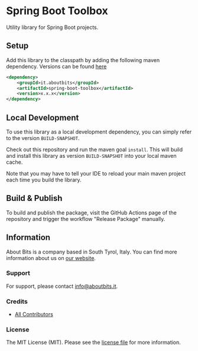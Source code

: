# Spring Boot Toolbox

Utility library for Spring Boot projects.

## Setup

Add this library to the classpath by adding the following maven dependency. Versions can be found [here](../../packages)

```xml
<dependency>
    <groupId>it.aboutbits</groupId>
    <artifactId>spring-boot-toolbox</artifactId>
    <version>x.x.x</version>
</dependency>
```

## Local Development

To use this library as a local development dependency, you can simply refer to the version `BUILD-SNAPSHOT`.

Check out this repository and run the maven goal `install`. This will build and install this library as version `BUILD-SNAPSHOT` into your local maven cache.

Note that you may have to tell your IDE to reload your main maven project each time you build the library.

## Build & Publish

To build and publish the package, visit the GitHub Actions page of the repository and trigger the workflow "Release Package" manually.

## Information

About Bits is a company based in South Tyrol, Italy. You can find more information about us on [our website](https://aboutbits.it).

### Support

For support, please contact [info@aboutbits.it](mailto:info@aboutbits.it).

### Credits

- [All Contributors](../../contributors)

### License

The MIT License (MIT). Please see the [license file](license.md) for more information.
